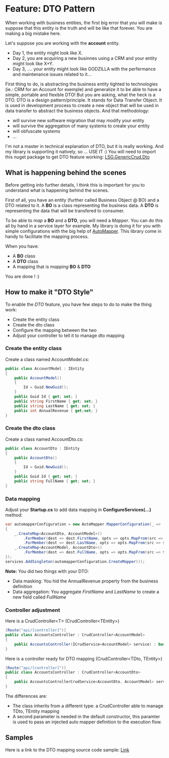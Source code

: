 # Feature: DTO Pattern
When working with business entities, the first big error that you will make is suppose that this entity is the truth and will be like that forever. You are making a big mistake here.

Let's suppose you are working with the **account** entity. 
- Day 1, the entity might look like X. 
- Day 2, you are acquiring a new businnes using a CRM and your entity might look like X+Y.
- Day 3, .... your entity might look like GODZILLA with the perfermance and maintenance issues related to it...

First thing to do, is abstracting the business entity tighted to technologies (ie.: CRM for an Account for exemple) and generalize it to be able to have a simple, portable and flexible DTO! But you are asking, what the heck is a DTO. DTO is a design pattern/principle. It stands for Data Transfer Object. It is used in development process to create a new object that will be used in data transfer to abstract the business objects. And that methodology:
- will survive new software migration that may modify your entity
- will survive the aggregation of many systems to create your entity
- will obfuscate systems
- ...

I'm not a master in technical explanation of DTO, but it is really working. And my library is supporting it natively, so ... USE IT :)
You will need to import this nuget package to get DTO feature working: [LSG.GenericCrud.Dto](https://www.nuget.org/packages/LSG.GenericCrud.Dto/)

## What is happening behind the scenes
Before getting into further details, I think this is important for you to understand what is happening behind the scenes.

First of all, you have an entity (further called Business Object @ BO) and a DTO related to it. A **BO** is a class representing the business data. A **DTO** is representing the data that will be transfered to consumer.

To be able to *map* a **BO** and a **DTO**, you will need a *Mapper*. You can do this all by hand in a service layer for example. My library is doing it for you with simple configurations with the big help of [AutoMapper](https://github.com/AutoMapper/AutoMapper). This library come in handy to facilitate the mapping process.

When you have:
- A **BO** class
- A **DTO** class
- A mapping that is *mapping* **BO** & **DTO**

You are done ! :)

## How to make it "DTO Style"
To enable the *DTO* feature, you have few steps to do to make the thing work:
- Create the entity class
- Create the dto class
- Configure the mapping between the two
- Adjust your controller to tell it to manage dto mapping

### Create the entity class
Create a class named AccountModel.cs:

```csharp
public class AccountModel : IEntity
{
    public AccountModel()
    {
        Id = Guid.NewGuid();
    }
    public Guid Id { get; set; }
    public string FirstName { get; set; }
    public string LastName { get; set; }
    public int AnnualRevenue { get;set; }
}
```

### Create the dto class
Create a class named AccountDto.cs:

```csharp
public class AccountDto : IEntity
{
    public AccountDto()
    {
        Id = Guid.NewGuid();
    }
    public Guid Id { get; set; }
    public string FullName { get; set; }
}
```

### Data mapping
Adjust your **Startup.cs** to add data mapping in **ConfigureServices(...)** method:
```csharp
var automapperConfiguration = new AutoMapper.MapperConfiguration(_ =>
{
    _.CreateMap<AccountDto, AccountModel>()
        .ForMember(dest => dest.FirstName, opts => opts.MapFrom(src => src.FullName.Split(',', StringSplitOptions.None)[0]))
        .ForMember(dest => dest.LastName, opts => opts.MapFrom(src => src.FullName.Split(',', StringSplitOptions.None)[1]));
    _.CreateMap<AccountModel, AccountDto>()
        .ForMember(dest => dest.FullName, opts => opts.MapFrom(src => $"{src.FirstName},{src.LastName}"));
});
services.AddSingleton(automapperConfiguration.CreateMapper());
```

**Note:** You did two things with your DTO:
- Data masking: You hid the AnnualRevenue property from the business definition
- Data aggregation: You aggregate *FirstName* and *LastName* to create a new field called *FullName*

### Controller adjustment
Here is a CrudController\<T> (CrudController\<TEntity>)
```csharp
[Route("api/[controller]")]
public class AccountsController : CrudController<AccountModel>
{
    public AccountsController(ICrudService<AccountModel> service) : base(service)
}
```

Here is a controller ready for DTO mapping (CrudController\<TDto, TEntity>)
```csharp
[Route("api/[controller]")]
public class AccountsController : CrudController<AccountDto>
{
    public AccountsControllerCrudService<AccountDto, AccountModel> service) : base(service)
}
```

The differences are:
- The class inherits from a different type: a CrudController able to manage TDto, TEntity mapping
- A second parameter is needed in the default constructor, this paramter is used to pass an injected auto mapper definition to the execution flow.

## Samples

Here is a link to the DTO mapping source code sample: [Link](https://github.com/lonesomegeek/LSG.GenericCrud.Samples/tree/master/Sample.Dto)
